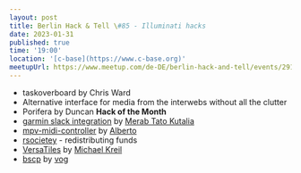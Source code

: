 ```yaml
---
layout: post
title: Berlin Hack & Tell \#85 - Illuminati hacks
date: 2023-01-31
published: true
time: '19:00'
location: '[c-base](https://www.c-base.org)'
meetupUrl: https://www.meetup.com/de-DE/berlin-hack-and-tell/events/291184725/
---
```


* taskoverboard by Chris Ward
* Alternative interface for media from the interwebs without all the clutter
* Porifera by Duncan **Hack of the Month**
* [garmin slack integration](https://gist.github.com/tatocaster/5aa1bf668861987de4bb5dad4e4b58cc#file-main-go) by [Merab Tato Kutalia](https://github.com/tatocaster)
* [mpv-midi-controller](https://github.com/vrde/mpv-midi-controller) by [Alberto](https://twitter.com/vrde) 
* [rsocietey](https://rsociety.eth.link) - redistributing funds
* [VersaTiles](https://github.com/versatiles-org) by [Michael Kreil](https://github.com/MichaelKreil)
* [bscp](https://github.com/bscp-tool/bscp) by [vog](https://github.com/vog)

